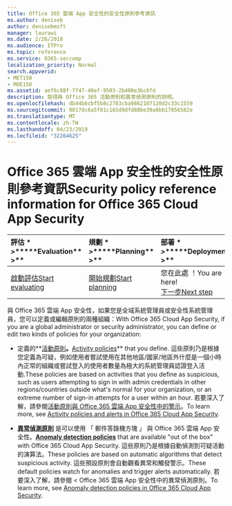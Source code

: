 ```yaml
---
title: Office 365 雲端 App 安全性的安全性原則參考資訊
ms.author: deniseb
author: denisebmsft
manager: laurawi
ms.date: 2/26/2018
ms.audience: ITPro
ms.topic: reference
ms.service: O365-seccomp
localization_priority: Normal
search.appverid:
- MET150
- MOE150
ms.assetid: aef6c88f-7f47-40ef-9503-2b400e3bc6fd
description: 取得與 Office 365 活動原則和異常偵測原則的說明。
ms.openlocfilehash: db44b6cbf5b8c2783cba9862107120d2c33c1559
ms.sourcegitcommit: 0017dc6a5f81c165d9dfd88be39a6bb17856582e
ms.translationtype: MT
ms.contentlocale: zh-TW
ms.lasthandoff: 04/23/2019
ms.locfileid: "32264625"
---
```

# <a name="security-policy-reference-information-for-office-365-cloud-app-security"></a><span data-ttu-id="2f218-103">Office 365 雲端 App 安全性的安全性原則參考資訊</span><span class="sxs-lookup"><span data-stu-id="2f218-103">Security policy reference information for Office 365 Cloud App Security</span></span>
  
|<span data-ttu-id="2f218-104">評估 \* *\>*\*</span><span class="sxs-lookup"><span data-stu-id="2f218-104">\*\*\*\*Evaluation\*\* \>\*\*</span></span>|<span data-ttu-id="2f218-105">規劃 \* *\>*\*</span><span class="sxs-lookup"><span data-stu-id="2f218-105">\*\*\*\*Planning\*\* \>\*\*</span></span>|<span data-ttu-id="2f218-106">部署 \* *\>*\*</span><span class="sxs-lookup"><span data-stu-id="2f218-106">\*\*\*\*Deployment\*\* \>\*\*</span></span>|<span data-ttu-id="2f218-107">使用率 \* \* \*</span><span class="sxs-lookup"><span data-stu-id="2f218-107">\*\*\*\*Utilization\*\*\*\*</span></span>|
|:-----|:-----|:-----|:-----|
|[<span data-ttu-id="2f218-108">啟動評估</span><span class="sxs-lookup"><span data-stu-id="2f218-108">Start evaluating</span></span>](office-365-cas-overview.md) <br/> |[<span data-ttu-id="2f218-109">開始規劃</span><span class="sxs-lookup"><span data-stu-id="2f218-109">Start planning</span></span>](get-ready-for-office-365-cas.md) <br/> |<span data-ttu-id="2f218-110">您在此處 ！</span><span class="sxs-lookup"><span data-stu-id="2f218-110">You are here!</span></span>  <br/> [<span data-ttu-id="2f218-111">下一步</span><span class="sxs-lookup"><span data-stu-id="2f218-111">Next step</span></span>](review-office-365-cas-alerts.md) <br/> |[<span data-ttu-id="2f218-112">開始使用</span><span class="sxs-lookup"><span data-stu-id="2f218-112">Start utilizing</span></span>](utilization-activities-for-ocas.md) <br/> |
   
<span data-ttu-id="2f218-113">與 Office 365 雲端 App 安全性，如果您是全域系統管理員或安全性系統管理員，您可以定義或編輯原則的兩種組織：</span><span class="sxs-lookup"><span data-stu-id="2f218-113">With Office 365 Cloud App Security, if you are a global administrator or security administrator, you can define or edit two kinds of policies for your organization:</span></span>
  
- <span data-ttu-id="2f218-114">定義的**[活動原則](activity-policies-and-alerts.md)**。</span><span class="sxs-lookup"><span data-stu-id="2f218-114">**[Activity policies](activity-policies-and-alerts.md)** that you define.</span></span> <span data-ttu-id="2f218-115">這些原則乃是根據您定義為可疑，例如使用者嘗試使用在其他地區/國家/地區外什麼是一個小時內正常的組織或嘗試登入的使用者數量為極大的系統管理員認證登入活動.</span><span class="sxs-lookup"><span data-stu-id="2f218-115">These policies are based on activities that you define as suspicious, such as users attempting to sign in with admin credentials in other regions/countries outside what's normal for your organization, or an extreme number of sign-in attempts for a user within an hour.</span></span> <span data-ttu-id="2f218-116">若要深入了解，請參閱[活動原則與 Office 365 雲端 App 安全性中的警示](activity-policies-and-alerts.md)。</span><span class="sxs-lookup"><span data-stu-id="2f218-116">To learn more, see [Activity policies and alerts in Office 365 Cloud App Security](activity-policies-and-alerts.md).</span></span>
    
- <span data-ttu-id="2f218-117">**[異常偵測原則](anomaly-detection-policies-in-ocas.md)** 是可以使用 「 郵件答錄機方塊 」 與 Office 365 雲端 App 安全性。</span><span class="sxs-lookup"><span data-stu-id="2f218-117">**[Anomaly detection policies](anomaly-detection-policies-in-ocas.md)** that are available "out of the box" with Office 365 Cloud App Security.</span></span> <span data-ttu-id="2f218-118">這些原則乃是根據自動偵測到可疑活動的演算法。</span><span class="sxs-lookup"><span data-stu-id="2f218-118">These policies are based on automatic algorithms that detect suspicious activity.</span></span> <span data-ttu-id="2f218-119">這些預設原則會自動觀看異常和觸發警示。</span><span class="sxs-lookup"><span data-stu-id="2f218-119">These default policies watch for anomalies and trigger alerts automatically.</span></span> <span data-ttu-id="2f218-120">若要深入了解，請參閱 < <b0>Office 365 雲端 App 安全性中的異常偵測原則</b0>。</span><span class="sxs-lookup"><span data-stu-id="2f218-120">To learn more, see [Anomaly detection policies in Office 365 Cloud App Security](anomaly-detection-policies-in-ocas.md).</span></span>
    

